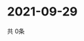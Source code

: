 # 2021-09-29
  共 0条

  <!-- BEGIN -->
  <!-- 最后更新时间Wed Sep 29 2021 18:03:57 GMT+0000 (Coordinated Universal Time) -->
  
  <!-- END -->
  
  